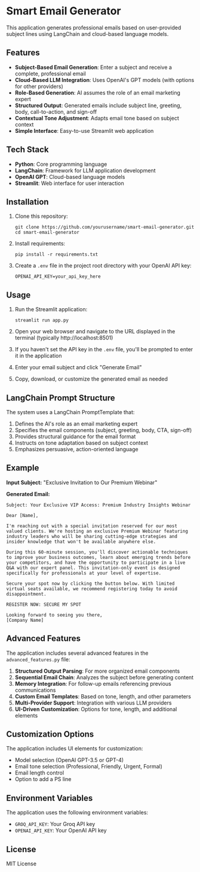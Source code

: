 # Smart Email Generator

This application generates professional emails based on user-provided subject lines using LangChain and cloud-based language models.

## Features

- **Subject-Based Email Generation**: Enter a subject and receive a complete, professional email
- **Cloud-Based LLM Integration**: Uses OpenAI's GPT models (with options for other providers)
- **Role-Based Generation**: AI assumes the role of an email marketing expert
- **Structured Output**: Generated emails include subject line, greeting, body, call-to-action, and sign-off
- **Contextual Tone Adjustment**: Adapts email tone based on subject context
- **Simple Interface**: Easy-to-use Streamlit web application

## Tech Stack

- **Python**: Core programming language
- **LangChain**: Framework for LLM application development
- **OpenAI GPT**: Cloud-based language models
- **Streamlit**: Web interface for user interaction

## Installation

1. Clone this repository:
   ```
   git clone https://github.com/yourusername/smart-email-generator.git
   cd smart-email-generator
   ```

2. Install requirements:
   ```
   pip install -r requirements.txt
   ```

3. Create a `.env` file in the project root directory with your OpenAI API key:
   ```
   OPENAI_API_KEY=your_api_key_here
   ```

## Usage

1. Run the Streamlit application:
   ```
   streamlit run app.py
   ```

2. Open your web browser and navigate to the URL displayed in the terminal (typically http://localhost:8501)

3. If you haven't set the API key in the `.env` file, you'll be prompted to enter it in the application

4. Enter your email subject and click "Generate Email"

5. Copy, download, or customize the generated email as needed

## LangChain Prompt Structure

The system uses a LangChain PromptTemplate that:

1. Defines the AI's role as an email marketing expert
2. Specifies the email components (subject, greeting, body, CTA, sign-off)
3. Provides structural guidance for the email format
4. Instructs on tone adaptation based on subject context
5. Emphasizes persuasive, action-oriented language

## Example

**Input Subject:** "Exclusive Invitation to Our Premium Webinar"

**Generated Email:**
```
Subject: Your Exclusive VIP Access: Premium Industry Insights Webinar

Dear [Name],

I'm reaching out with a special invitation reserved for our most valued clients. We're hosting an exclusive Premium Webinar featuring industry leaders who will be sharing cutting-edge strategies and insider knowledge that won't be available anywhere else.

During this 60-minute session, you'll discover actionable techniques to improve your business outcomes, learn about emerging trends before your competitors, and have the opportunity to participate in a live Q&A with our expert panel. This invitation-only event is designed specifically for professionals at your level of expertise.

Secure your spot now by clicking the button below. With limited virtual seats available, we recommend registering today to avoid disappointment.

REGISTER NOW: SECURE MY SPOT

Looking forward to seeing you there,
[Company Name]
```

## Advanced Features

The application includes several advanced features in the `advanced_features.py` file:

1. **Structured Output Parsing**: For more organized email components
2. **Sequential Email Chain**: Analyzes the subject before generating content
3. **Memory Integration**: For follow-up emails referencing previous communications
4. **Custom Email Templates**: Based on tone, length, and other parameters
5. **Multi-Provider Support**: Integration with various LLM providers
6. **UI-Driven Customization**: Options for tone, length, and additional elements

## Customization Options

The application includes UI elements for customization:
- Model selection (OpenAI GPT-3.5 or GPT-4)
- Email tone selection (Professional, Friendly, Urgent, Formal)
- Email length control
- Option to add a PS line

## Environment Variables

The application uses the following environment variables:
- `GROQ_API_KEY`: Your Groq API key
- `OPENAI_API_KEY`: Your OpenAI API key

## License

MIT License